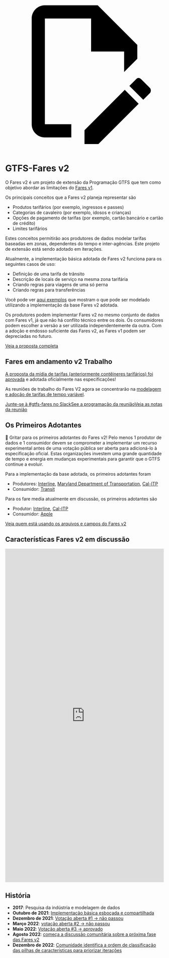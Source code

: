 <a class="pencil-link" href="https://github.com/MobilityData/gtfs.org/edit/main/docs/extensions/fare-extension.md" title="Edit this page" target="_blank">
    <svg class="pencil" xmlns="http://www.w3.org/2000/svg" viewBox="0 0 24 24"><path d="M10 20H6V4h7v5h5v3.1l2-2V8l-6-6H6c-1.1 0-2 .9-2 2v16c0 1.1.9 2 2 2h4v-2m10.2-7c.1 0 .3.1.4.2l1.3 1.3c.2.2.2.6 0 .8l-1 1-2.1-2.1 1-1c.1-.1.2-.2.4-.2m0 3.9L14.1 23H12v-2.1l6.1-6.1 2.1 2.1Z"></path></svg>
  </a>

# GTFS-Fares v2

O Fares v2 é um projeto de extensão da Programação GTFS que tem como objetivo abordar as limitações do [Fares v1](/schedule/examples/fares-v1).

Os principais conceitos que a Fares v2 planeja representar são

- Produtos tarifários (por exemplo, ingressos e passes)
- Categorias de cavaleiro (por exemplo, idosos e crianças)
- Opções de pagamento de tarifas (por exemplo, cartão bancário e cartão de crédito)
- Limites tarifários

Estes conceitos permitirão aos produtores de dados modelar tarifas baseadas em zonas, dependentes do tempo e inter-agências. Este projeto de extensão está sendo adotado em iterações.

Atualmente, a implementação básica adotada de Fares v2 funciona para os seguintes casos de uso:

- Definição de uma tarifa de trânsito
- Descrição de locais de serviço na mesma zona tarifária
- Criando regras para viagens de uma só perna
- Criando regras para transferências

Você pode ver [aqui exemplos](/schedule/examples/fares-v2) que mostram o que pode ser modelado utilizando a implementação da base Fares v2 adotada.

Os produtores podem implementar Fares v2 no mesmo conjunto de dados com Fares v1, já que não há conflito técnico entre os dois. Os consumidores podem escolher a versão a ser utilizada independentemente da outra. Com a adoção e endosso suficiente das Fares v2, as Fares v1 podem ser depreciadas no futuro.

<a class="button no-icon" target="_blank" href="https://share.mobilitydata.org/gtfs-fares-v2">Veja a proposta completa</a>

## Fares em andamento v2 Trabalho

[A proposta da mídia de tarifas (anteriormente contêineres tarifários) foi aprovada](https://github.com/google/transit/pull/355#issuecomment-1468326858) e adotada oficialmente nas especificações!

As reuniões de trabalho do Fares V2 agora se concentrarão na [modelagem e adoção de tarifas de tempo variável](https://github.com/google/transit/pull/357).

<a class="button no-icon" target="_blank" href="https://share.mobilitydata.org/slack">Junte-se à #gtfs-fares no Slack</a><a class="button no-icon" target="_blank" href="https://www.eventbrite.ca/e/specifications-discussions-gtfs-fares-v2-monthly-meetings-tickets-522966225057">See a programação da reunião</a><a class="button no-icon" target="_blank" href="https://docs.google.com/document/d/1d3g5bMXupdElCKrdv6rhFNN11mrQgEk-ibA7wdqVLTU/edit">Veja as notas da reunião</a>

## Os Primeiros Adotantes

🎉 Gritar para os primeiros adotantes do Fares v2! Pelo menos 1 produtor de dados e 1 consumidor devem se comprometer a implementar um recurso experimental antes de uma votação pública ser aberta para adicioná-lo à especificação oficial. Estas organizações investem uma grande quantidade de tempo e energia em mudanças experimentais para garantir que o GTFS continue a evoluir.

Para a implementação da base adotada, os primeiros adotantes foram

- Produtores: [Interline](https://www.interline.io/), [Maryland Department of Transportation](https://www.mta.maryland.gov/developer-resources), [Cal-ITP](https://dot.ca.gov/cal-itp/cal-itp-gtfs)
- Consumidor: [Transit](https://transitapp.com/)

Para os fare media atualmente em discussão, os primeiros adotantes são

- Produtor: [Interline](https://www.interline.io/), [Cal-ITP](https://dot.ca.gov/cal-itp/cal-itp-gtfs)
- Consumidor: [Apple](https://www.apple.com/)

<a class="button no-icon" target="_blank" href="https://docs.google.com/spreadsheets/d/1jpKjz6MbCD2XPhmIP11EDi-P2jMh7x2k-oHS-pLf2vI/edit?usp=sharing">Veja quem está usando os arquivos e campos do Fares v2</a>

## Características Fares v2 em discussão

<iframe src="https://portal.productboard.com/rhk8dbtic1iqakfznucry448" frameborder="0" width="100%", style="min-height:1060px"></iframe>

## História

- **2017**: Pesquisa da indústria e modelagem de dados
- **Outubro de 2021**: [Implementação básica esboçada e compartilhada](https://github.com/google/transit/pull/286#issue-1026848880)
- **Dezembro de 2021**: [Votação aberta #1 → não passou](https://github.com/google/transit/pull/286#issuecomment-990258396)
- **Março 2022**: [votação aberta #2 → não passou](https://github.com/google/transit/pull/286#issuecomment-1080716109)
- **Maio 2022**: [Votação aberta #3 → aprovado](https://github.com/google/transit/pull/286#issuecomment-1121392932)
- **Agosto 2022**: [começa a discussão comunitária sobre a próxima fase das Fares v2](https://github.com/google/transit/issues/341)
- **Dezembro de 2022**: [Comunidade identifica a ordem de classificação das pilhas de características para priorizar iterações](https://github.com/google/transit/issues/341#issuecomment-1339947915)
